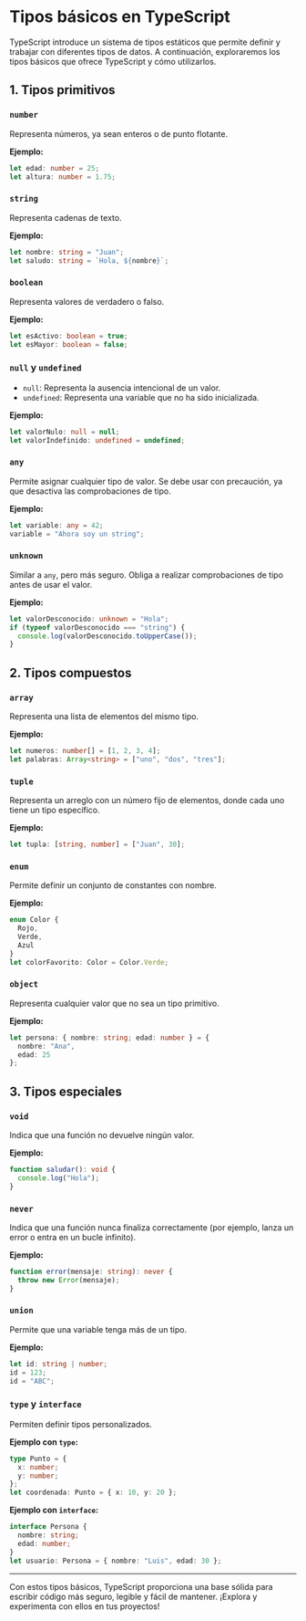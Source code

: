 # Tipos básicos en TypeScript

TypeScript introduce un sistema de tipos estáticos que permite definir y trabajar con diferentes tipos de datos. A continuación, exploraremos los tipos básicos que ofrece TypeScript y cómo utilizarlos.

## 1. **Tipos primitivos**

### **`number`**
Representa números, ya sean enteros o de punto flotante.

**Ejemplo:**
```typescript
let edad: number = 25;
let altura: number = 1.75;
```

### **`string`**
Representa cadenas de texto.

**Ejemplo:**
```typescript
let nombre: string = "Juan";
let saludo: string = `Hola, ${nombre}`;
```

### **`boolean`**
Representa valores de verdadero o falso.

**Ejemplo:**
```typescript
let esActivo: boolean = true;
let esMayor: boolean = false;
```

### **`null` y `undefined`**
- `null`: Representa la ausencia intencional de un valor.
- `undefined`: Representa una variable que no ha sido inicializada.

**Ejemplo:**
```typescript
let valorNulo: null = null;
let valorIndefinido: undefined = undefined;
```

### **`any`**
Permite asignar cualquier tipo de valor. Se debe usar con precaución, ya que desactiva las comprobaciones de tipo.

**Ejemplo:**
```typescript
let variable: any = 42;
variable = "Ahora soy un string";
```

### **`unknown`**
Similar a `any`, pero más seguro. Obliga a realizar comprobaciones de tipo antes de usar el valor.

**Ejemplo:**
```typescript
let valorDesconocido: unknown = "Hola";
if (typeof valorDesconocido === "string") {
  console.log(valorDesconocido.toUpperCase());
}
```

## 2. **Tipos compuestos**

### **`array`**
Representa una lista de elementos del mismo tipo.

**Ejemplo:**
```typescript
let numeros: number[] = [1, 2, 3, 4];
let palabras: Array<string> = ["uno", "dos", "tres"];
```

### **`tuple`**
Representa un arreglo con un número fijo de elementos, donde cada uno tiene un tipo específico.

**Ejemplo:**
```typescript
let tupla: [string, number] = ["Juan", 30];
```

### **`enum`**
Permite definir un conjunto de constantes con nombre.

**Ejemplo:**
```typescript
enum Color {
  Rojo,
  Verde,
  Azul
}
let colorFavorito: Color = Color.Verde;
```

### **`object`**
Representa cualquier valor que no sea un tipo primitivo.

**Ejemplo:**
```typescript
let persona: { nombre: string; edad: number } = {
  nombre: "Ana",
  edad: 25
};
```

## 3. **Tipos especiales**

### **`void`**
Indica que una función no devuelve ningún valor.

**Ejemplo:**
```typescript
function saludar(): void {
  console.log("Hola");
}
```

### **`never`**
Indica que una función nunca finaliza correctamente (por ejemplo, lanza un error o entra en un bucle infinito).

**Ejemplo:**
```typescript
function error(mensaje: string): never {
  throw new Error(mensaje);
}
```

### **`union`**
Permite que una variable tenga más de un tipo.

**Ejemplo:**
```typescript
let id: string | number;
id = 123;
id = "ABC";
```

### **`type` y `interface`**
Permiten definir tipos personalizados.

**Ejemplo con `type`:**
```typescript
type Punto = {
  x: number;
  y: number;
};
let coordenada: Punto = { x: 10, y: 20 };
```

**Ejemplo con `interface`:**
```typescript
interface Persona {
  nombre: string;
  edad: number;
}
let usuario: Persona = { nombre: "Luis", edad: 30 };
```

---

Con estos tipos básicos, TypeScript proporciona una base sólida para escribir código más seguro, legible y fácil de mantener. ¡Explora y experimenta con ellos en tus proyectos!